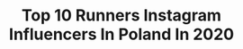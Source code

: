 ---
title: Top 10 Runners Instagram Influencers In Poland In 2020
description: >-
  Find top runners Instagram influencers in Poland in 2020. Most popular hashtags: #zosta #thailand #stayhome #smile.
platform: Instagram
profiles:
  - username: "olivia_funky_"
    fullname: >-
      Olivia Lubieniecka
    location: "Poland"
    followers: 5636
    engagement: 1018
    commentsToLikes: 0.053073
    avatar: "https://scontent-amt2-1.cdninstagram.com/v/t51.2885-19/s320x320/74515959_783667358728459_3793590036683816960_n.jpg?_nc_ht=scontent-amt2-1.cdninstagram.com&_nc_ohc=jKA9Eh5QT5MAX8jK-_T&oh=8a275e1b270af0e18915c26a6814a12e&oe=5EBB587F"
    verified: false
    hashtags: "#island, #przygody, #beachgirl, #polskieg"
  - username: "bojarmeow"
    fullname: >-
      Karolina Bojar
    location: "Poland"
    followers: 165388
    engagement: 809
    commentsToLikes: 0.008116
    avatar: "https://scontent-lhr8-1.cdninstagram.com/v/t51.2885-19/s320x320/56935404_673963373038629_2060582118706118656_n.jpg?_nc_ht=scontent-lhr8-1.cdninstagram.com&_nc_ohc=ATqq1NGjiwoAX_9gREu&oh=c1e1cb38a49ec9d9acb4c2bbacbeacfa&oe=5EB90DAA"
    verified: true
    hashtags: "#getinmybelly, #bangkok, #grundgesetz, #woman"
  - username: "ziad_elsissy"
    fullname: >-
      زياد السيسى
    location: "Poland"
    followers: 47130
    engagement: 223
    commentsToLikes: 0.037902
    avatar: "https://scontent-amt2-1.cdninstagram.com/v/t51.2885-19/s320x320/69251393_397989184241646_293447803638644736_n.jpg?_nc_ht=scontent-amt2-1.cdninstagram.com&_nc_ohc=f1ujOUXqwQUAX-nUsHs&oh=120a2329121afb35a968c7bd222728d3&oe=5EB972BB"
    verified: false
    hashtags: "#champion, #smilefromtheheart, #newyear, #olympicrings"
  - username: "from_r_with_love"
    fullname: >-
      Renata
    location: "Poland"
    followers: 3491
    engagement: 1395
    commentsToLikes: 0.157117
    avatar: "https://scontent-lhr8-1.cdninstagram.com/v/t51.2885-19/s320x320/80860623_758252554681521_6462525896019410944_n.jpg?_nc_ht=scontent-lhr8-1.cdninstagram.com&_nc_ohc=ZoyptYLZcJIAX_-EG58&oh=25a651b1a28c9eac4aff8651db8abe3d&oe=5EB8C354"
    verified: false
    hashtags: "#freepeople, #beachlife, #london, #zakopane"
  - username: "biegam_i_pije"
    fullname: >-
      Marcin Szczurkiewicz
    location: "Poland"
    followers: 15589
    engagement: 542
    commentsToLikes: 0.027109
    avatar: "https://scontent-lhr8-1.cdninstagram.com/v/t51.2885-19/s320x320/66670903_416328608988456_5641250186777853952_n.jpg?_nc_ht=scontent-lhr8-1.cdninstagram.com&_nc_ohc=5o2jwP0i3PYAX_ggecf&oh=8de4fb2d6ebb739eb92aaecbf48538da&oe=5EBCB869"
    verified: false
    hashtags: "#kwarantanna, #instamood, #tuesdaymood, #forrest"
  - username: "dominika.bacmaga"
    fullname: >-
      Dominika Baćmaga
    location: "Poland"
    followers: 25793
    engagement: 701
    commentsToLikes: 0.010944
    avatar: "https://scontent-amt2-1.cdninstagram.com/v/t51.2885-19/s320x320/90403871_215525813021433_1424581420189220864_n.jpg?_nc_ht=scontent-amt2-1.cdninstagram.com&_nc_ohc=U4InXhvzEfkAX9de81B&oh=1f7313719fd304d3cd25e55e4a717418&oe=5EB8DA4A"
    verified: false
    hashtags: "#portrait, #bieganie, #nevergiveup, #perciwald"
  - username: "more_everyday_susan"
    fullname: >-
      ASICS FrontRunner Poland 🇵🇱
    location: "Poland"
    followers: 9229
    engagement: 560
    commentsToLikes: 0.041748
    avatar: "https://scontent-lht6-1.cdninstagram.com/v/t51.2885-19/s320x320/83380148_194178805302971_8649165004215418880_n.jpg?_nc_ht=scontent-lht6-1.cdninstagram.com&_nc_ohc=TLeYTho3tjgAX__JdJg&oh=d448de897c105aec549068849e10f0b4&oe=5EB9C7E4"
    verified: false
    hashtags: "#marathon, #asicsfrontrunnerpoland, #loverunning, #homeoffice"
  - username: "kasia_runtheworld"
    fullname: >-
      Run The World
    location: "Poland"
    followers: 19027
    engagement: 382
    commentsToLikes: 0.024245
    avatar: "https://scontent-bos3-1.cdninstagram.com/v/t51.2885-19/s320x320/59375865_1407610502709410_3473757596110815232_n.jpg?_nc_ht=scontent-bos3-1.cdninstagram.com&_nc_ohc=ZSHC9RtQ0UQAX_6Wigx&oh=0623a8273edcb3c716defe91fb2f27f6&oe=5EBB8D3C"
    verified: false
    hashtags: "#biegacze, #suwalszczyzna, #monday, #challenge"
  - username: "martapalucka"
    fullname: >-
      Miss World Poland 2015
    location: "Poland"
    followers: 20404
    engagement: 322
    commentsToLikes: 0.020822
    avatar: "https://scontent-ams4-1.cdninstagram.com/v/t51.2885-19/s320x320/75243086_575591189902679_321968207550218240_n.jpg?_nc_ht=scontent-ams4-1.cdninstagram.com&_nc_ohc=yktPqJunWs4AX8vMfL1&oh=fb8a4bf46fadb9c554554bb3b3c0e3ff&oe=5EB257E1"
    verified: false
    hashtags: "#wspomnienia, #horses, #thailand, #secretbeach"
  - username: "marta__kaczmarczyk"
    fullname: >-
      Marta Kaczmarczyk
    location: "Poland"
    followers: 9389
    engagement: 661
    commentsToLikes: 0.018480
    avatar: "https://scontent-lhr8-1.cdninstagram.com/v/t51.2885-19/s320x320/66815398_368836173809236_2831819470379417600_n.jpg?_nc_ht=scontent-lhr8-1.cdninstagram.com&_nc_ohc=ZC4HiUa7oyIAX-eVUNU&oh=bb55ad6f8a71150cc069cfabdfc04b82&oe=5EBB1C28"
    verified: false
    hashtags: "#blackblouse, #louisvuitton, #christmas, #seafood"
---